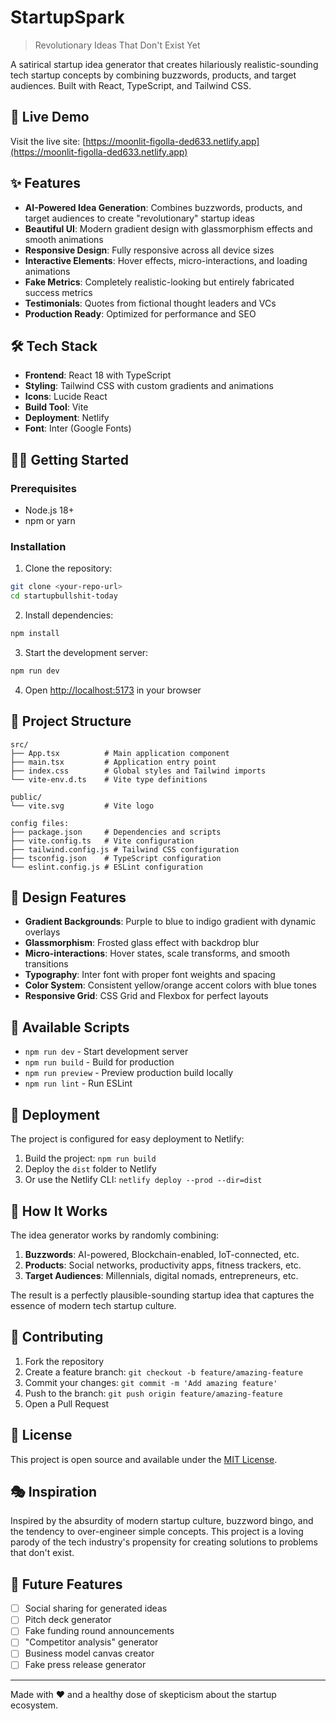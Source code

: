 # StartupSpark

> Revolutionary Ideas That Don't Exist Yet

A satirical startup idea generator that creates hilariously realistic-sounding tech startup concepts by combining buzzwords, products, and target audiences. Built with React, TypeScript, and Tailwind CSS.

## 🚀 Live Demo

Visit the live site: [https://moonlit-figolla-ded633.netlify.app](https://moonlit-figolla-ded633.netlify.app)

## ✨ Features

- **AI-Powered Idea Generation**: Combines buzzwords, products, and target audiences to create "revolutionary" startup ideas
- **Beautiful UI**: Modern gradient design with glassmorphism effects and smooth animations
- **Responsive Design**: Fully responsive across all device sizes
- **Interactive Elements**: Hover effects, micro-interactions, and loading animations
- **Fake Metrics**: Completely realistic-looking but entirely fabricated success metrics
- **Testimonials**: Quotes from fictional thought leaders and VCs
- **Production Ready**: Optimized for performance and SEO

## 🛠️ Tech Stack

- **Frontend**: React 18 with TypeScript
- **Styling**: Tailwind CSS with custom gradients and animations
- **Icons**: Lucide React
- **Build Tool**: Vite
- **Deployment**: Netlify
- **Font**: Inter (Google Fonts)

## 🏃‍♂️ Getting Started

### Prerequisites

- Node.js 18+ 
- npm or yarn

### Installation

1. Clone the repository:
```bash
git clone <your-repo-url>
cd startupbullshit-today
```

2. Install dependencies:
```bash
npm install
```

3. Start the development server:
```bash
npm run dev
```

4. Open [http://localhost:5173](http://localhost:5173) in your browser

## 📁 Project Structure

```
src/
├── App.tsx          # Main application component
├── main.tsx         # Application entry point
├── index.css        # Global styles and Tailwind imports
└── vite-env.d.ts    # Vite type definitions

public/
└── vite.svg         # Vite logo

config files:
├── package.json     # Dependencies and scripts
├── vite.config.ts   # Vite configuration
├── tailwind.config.js # Tailwind CSS configuration
├── tsconfig.json    # TypeScript configuration
└── eslint.config.js # ESLint configuration
```

## 🎨 Design Features

- **Gradient Backgrounds**: Purple to blue to indigo gradient with dynamic overlays
- **Glassmorphism**: Frosted glass effect with backdrop blur
- **Micro-interactions**: Hover states, scale transforms, and smooth transitions
- **Typography**: Inter font with proper font weights and spacing
- **Color System**: Consistent yellow/orange accent colors with blue tones
- **Responsive Grid**: CSS Grid and Flexbox for perfect layouts

## 🔧 Available Scripts

- `npm run dev` - Start development server
- `npm run build` - Build for production
- `npm run preview` - Preview production build locally
- `npm run lint` - Run ESLint

## 🚀 Deployment

The project is configured for easy deployment to Netlify:

1. Build the project: `npm run build`
2. Deploy the `dist` folder to Netlify
3. Or use the Netlify CLI: `netlify deploy --prod --dir=dist`

## 🎯 How It Works

The idea generator works by randomly combining:

1. **Buzzwords**: AI-powered, Blockchain-enabled, IoT-connected, etc.
2. **Products**: Social networks, productivity apps, fitness trackers, etc.
3. **Target Audiences**: Millennials, digital nomads, entrepreneurs, etc.

The result is a perfectly plausible-sounding startup idea that captures the essence of modern tech startup culture.

## 🤝 Contributing

1. Fork the repository
2. Create a feature branch: `git checkout -b feature/amazing-feature`
3. Commit your changes: `git commit -m 'Add amazing feature'`
4. Push to the branch: `git push origin feature/amazing-feature`
5. Open a Pull Request

## 📝 License

This project is open source and available under the [MIT License](LICENSE).

## 🎭 Inspiration

Inspired by the absurdity of modern startup culture, buzzword bingo, and the tendency to over-engineer simple concepts. This project is a loving parody of the tech industry's propensity for creating solutions to problems that don't exist.

## 🔮 Future Features

- [ ] Social sharing for generated ideas
- [ ] Pitch deck generator
- [ ] Fake funding round announcements
- [ ] "Competitor analysis" generator
- [ ] Business model canvas creator
- [ ] Fake press release generator

---

Made with ❤️ and a healthy dose of skepticism about the startup ecosystem.
